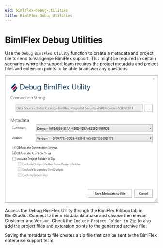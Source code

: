```yaml
---
uid: bimlflex-debug-utilities
title: BimlFlex Debug Utilities
---
```

# BimlFlex Debug Utilities

Use the `Debug BimlFlex Utility` function to create a metadata and project file to send to Varigence BimlFlex support. This might be required in certain scenarios where the support team requires the project metadata and project files and extension points to be able to answer any questions

![BimlFlex Debug Utilities -center](images/bimlflex-ss-v5-debug-bimlflex-utility.png "BimlFlex Debug Utilities")

Access the Debug BimlFlex Utility through the BimlFlex Ribbon tab in BimlStudio. Connect to the metadata database and choose the relevant Customer and Version. Check the `Include Project Folder in Zip` to also add the project files and extension points to the generated archive file.

Saving the metadata to file creates a zip file that can be sent to the BimlFlex enterprise support team.